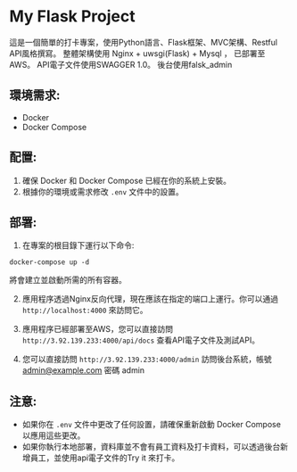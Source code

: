 
# My Flask Project
這是一個簡單的打卡專案，使用Python語言、Flask框架、MVC架構、Restful API風格撰寫。
整體架構使用 Nginx + uwsgi(Flask) + Mysql ， 已部署至AWS。
API電子文件使用SWAGGER 1.0。
後台使用falsk_admin

## 環境需求:
- Docker
- Docker Compose

## 配置:
1. 確保 Docker 和 Docker Compose 已經在你的系統上安裝。
2. 根據你的環境或需求修改 `.env` 文件中的設置。


## 部署:
1. 在專案的根目錄下運行以下命令:
```
docker-compose up -d
```
將會建立並啟動所需的所有容器。

2. 應用程序透過Nginx反向代理，現在應該在指定的端口上運行。你可以通過 `http://localhost:4000` 來訪問它。

3. 應用程序已經部署至AWS，您可以直接訪問 `http://3.92.139.233:4000/api/docs` 查看API電子文件及測試API。

4. 您可以直接訪問 `http://3.92.139.233:4000/admin` 訪問後台系統，帳號 admin@example.com 密碼 admin 

## 注意:
- 如果你在 `.env` 文件中更改了任何設置，請確保重新啟動 Docker Compose 以應用這些更改。
- 如果你執行本地部署，資料庫並不會有員工資料及打卡資料，可以透過後台新增員工，並使用api電子文件的Try it 來打卡。
